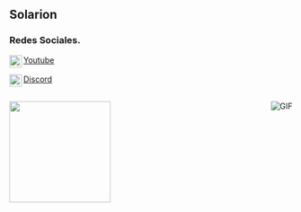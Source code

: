 ## Solarion

<!-- SOCIALS -->
### Redes Sociales.
    
<img align="left" alt="youtube" width="22px" src="https://cdn.jsdelivr.net/npm/simple-icons@v3/icons/youtube.svg" />[Youtube](https://www.youtube.com/channel/UCRVOw6hSmtn3nmOGHlWmaQg)
<br>
<br>
<img align="left" alt="discord" width="22px" src="https://cdn.jsdelivr.net/npm/simple-icons@v3/icons/discord.svg" />[Discord](https://www.discord.com/users/952985431291617291)

<div>
  <a href="https://github.com/DoCt0rAnTiPlAgUe"
  <img height="180em" src="https://github-readme-stats.vercel.app/api/top-langs/?username=DoCt0rAnTiPlAgUe&layout=compact&langs_count=7&theme=dracula%22/%3E">
</div>
<div style="display: inline_block"><br>

  <img align="right" alt="GIF" src="https://cdn.discordapp.com/attachments/907348370002165792/907348398724771930/896960935623819354.png"/>
 
</div>

<a href="https://github.com/DoCt0rAnTiPlAgUe">
  <img height="180em" src="https://github-readme-stats.vercel.app/api?username=DoCt0rAnTiPlAgUe&theme=midnight-purple&show_icons=true" />
</a>

  ##